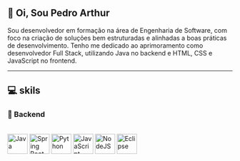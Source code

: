 ##  👋 Oi, Sou Pedro Arthur  

Sou desenvolvedor em formação na área de Engenharia de Software, com foco na criação de soluções bem estruturadas e alinhadas a boas práticas de desenvolvimento.
Tenho me dedicado ao aprimoramento como desenvolvedor Full Stack, utilizando Java no backend e HTML, CSS e JavaScript no frontend.

---

## 💻 skils

### 🧠 Backend

<div style="display: inline_block"><br>
  <img align="center" alt="Java" height="45" width="45" src="https://cdn.jsdelivr.net/gh/devicons/devicon/icons/java/java-original.svg" />
  <img align="center" alt="Spring Boot" height="45" width="45" src="https://cdn.jsdelivr.net/gh/devicons/devicon/icons/spring/spring-original.svg" />
  <img align="center" alt="Python" height="45" width="45" src="https://cdn.jsdelivr.net/gh/devicons/devicon/icons/python/python-original.svg" />
  <img align="center" alt="JavaScript" height="45" width="45" src="https://cdn.jsdelivr.net/gh/devicons/devicon/icons/javascript/javascript-original.svg" />
  <img align="center" alt="NodeJS" height="45" width="45" src="https://cdn.jsdelivr.net/gh/devicons/devicon/icons/nodejs/nodejs-original.svg" />
  <img align="center" alt="Eclipse" height="45" width="45" src="https://cdn.jsdelivr.net/gh/devicons/devicon/icons/eclipse/eclipse-original.svg" />
</div>
<!--
**Pedro185-Gomes/Pedro185-Gomes** is a ✨ _special_ ✨ repository because its `README.md` (this file) appears on your GitHub profile.

Here are some ideas to get you started:

- 🔭 I’m currently working on ...
- 🌱 I’m currently learning ...
- 👯 I’m looking to collaborate on ...
- 🤔 I’m looking for help with ...
- 💬 Ask me about ...
- 📫 How to reach me: ...
- 😄 Pronouns: ...
- ⚡ Fun fact: ...
-->
